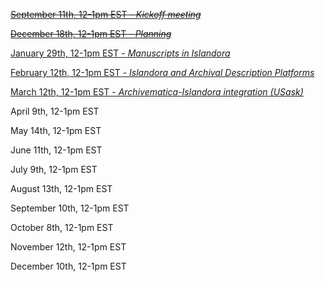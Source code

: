 ~~[September 11th, 12-1pm EST - *Kickoff meeting*](https://github.com/Islandora/Islandora-Archival-Interest-Group/blob/main/meetings/01_20140911.md)~~

~~[December 18th, 12-1pm EST - *Planning*](https://github.com/Islandora/Islandora-Archival-Interest-Group/blob/main/meetings/02_20141218.md)~~

[January 29th, 12-1pm EST - *Manuscripts in Islandora*](https://github.com/Islandora/Islandora-Archival-Interest-Group/blob/main/meetings/03_20150129.md)

[February 12th, 12-1pm EST - *Islandora and Archival Description Platforms*](https://github.com/Islandora/Islandora-Archival-Interest-Group/blob/main/meetings/03_20150129.md)

[March 12th, 12-1pm EST - *Archivematica-Islandora integration (USask)*](https://github.com/Islandora/Islandora-Archival-Interest-Group/blob/main/meetings/05_20150312.md)

April 9th, 12-1pm EST

May 14th, 12-1pm EST

June 11th, 12-1pm EST

July 9th, 12-1pm EST

August 13th, 12-1pm EST

September 10th, 12-1pm EST

October 8th, 12-1pm EST

November 12th, 12-1pm EST

December 10th, 12-1pm EST
